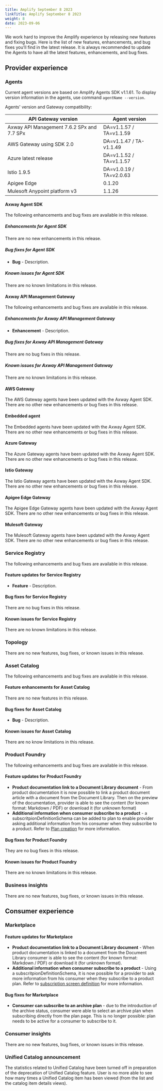 ```yaml
---
title: Amplify September 8 2023
linkTitle: Amplify September 8 2023
weight: 8
date: 2023-09-06
---
```

We work hard to improve the Amplify experience by releasing new features and fixing bugs. Here is the list of new features, enhancements, and bug fixes you’ll find in the latest release. It is always recommended to update the Agents to have all the latest features, enhancements, and bug fixes.

## Provider experience

### Agents

Current agent versions are based on Amplify Agents SDK v1.1.61. To display version information in the agents, use command `agentName --version`.

Agents' version and Gateway compatibility:

| API Gateway version                        | Agent version           |
|--------------------------------------------|-------------------------|
| Axway API Management 7.6.2 SPx and 7.7 SPx | DA=v1.1.57 / TA=v1.1.59 |
| AWS Gateway using SDK 2.0                  | DA=v1.1.47 / TA-v1.1.49 |
| Azure latest release                       | DA=v1.1.52 / TA=v1.1.57 |
| Istio 1.9.5                                | DA=v1.0.19 / TA=v2.0.63 |
| Apigee Edge                                | 0.1.20                  |
| Mulesoft Anypoint platform v3              | 1.1.26                  |

#### Axway Agent SDK

The following enhancements and bug fixes are available in this release.

##### Enhancements for Agent SDK

There are no new enhancements in this release.

##### Bug fixes for Agent SDK

* **Bug** - Description.

##### Known issues for Agent SDK

There are no known limitations in this release.

#### Axway API Management Gateway

The following enhancements and bug fixes are available in this release.

##### Enhancements for Axway API Management Gateway

* **Enhancement** - Description.

##### Bug fixes for Axway API Management Gateway

There are no bug fixes in this release.

##### Known issues for Axway API Management Gateway

There are no known limitations in this release.

#### AWS Gateway

The AWS Gateway agents have been updated with the Axway Agent SDK. There are no other new enhancements or bug fixes in this release.

#### Embedded agent

The Embedded agents have been updated with the Axway Agent SDK. There are no other new enhancements or bug fixes in this release.

#### Azure Gateway

The Azure Gateway agents have been updated with the Axway Agent SDK. There are no other new enhancements or bug fixes in this release.

#### Istio Gateway

The Istio Gateway agents have been updated with the Axway Agent SDK. There are no other new enhancements or bug fixes in this release.

#### Apigee Edge Gateway

The Apigee Edge Gateway agents have been updated with the Axway Agent SDK. There are no other new enhancements or bug fixes in this release.

#### Mulesoft Gateway

The Mulesoft Gateway agents have been updated with the Axway Agent SDK. There are no other new enhancements or bug fixes in this release.

### Service Registry

The following enhancements and bug fixes are available in this release.

#### Feature updates for Service Registry

* **Feature** - Description.

#### Bug fixes for Service Registry

There are no bug fixes in this release.

#### Known issues for Service Registry

There are no known limitations in this release.

### Topology

There are no new features, bug fixes, or known issues in this release.

### Asset Catalog

The following enhancements and bug fixes are available in this release.

#### Feature enhancements for Asset Catalog

There are no new features in this release.

#### Bug fixes for Asset Catalog

* **Bug** - Description.

#### Known issues for Asset Catalog

There are no know limitations in this release.

### Product Foundry

The following enhancements and bug fixes are available in this release.

#### Feature updates for Product Foundry

* **Product documentation link to a Document Library document** - From product documentation it is now possible to link a product document article with a document from the Document Library. Then on the preview of the documentation, provider is able to see the content (for known format: Markdown / PDF) or download it (for unknown format)
* **Additional information when consumer subscribe to a product** - a subscritpionDefinitionSchema can be added to plan to enable provider asking additional information from his consumer when they subscribe to a product. Refer to [Plan creation](/docs/manage_product_foundry?manage_product_plans#configure-access) for more information.

#### Bug fixes for Product Foundry

They are no bug fixes in this release.

#### Known issues for Product Foundry

There are no known limitations in this release.

### Business insights

There are no new features, bug fixes, or known issues in this release.

## Consumer experience

### Marketplace

#### Feature updates for Marketplace

* **Product documentation link to a Document Library document** - When product documentation is linked to a document from the Document Library consumer is able to see the content (for known format: Markdown / PDF) or download it (for unknown format).
* **Additional information when consumer subscribe to a product** - Using a subscritpionDefinitionSchema, it is now possible for a provider to ask more information from his consumer when they subscribe to a product plan. Refer to [subscription screen definition](/docs/integrate_with_central/customize_ard_crd#customize-subscription-screen) for more information.

#### Bug fixes for Marketplace

* **Consumer can subscribe to an archive plan** - due to the introduction of the archive status, consumer were able to select an archive plan when subscribing directly from the plan page. This is no longer possible: plan needs to be active for a consumer to subscribe to it.

### Consumer insights

There are no new features, bug fixes, or known issues in this release.

### Unified Catalog announcement

The statistics related to Unified Catalog have been turned off in preparation of the deprecation of Unified Catalog feature. User is no more able to see how many times a Unified Catalog item has been viewed (from the list and the catalog item details views).